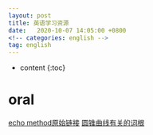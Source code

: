 ```yaml
---
layout: post
title: 英语学习资源
date:   2020-10-07 14:05:00 +0800
<!-- categories: english -->
tag: english
---
```


* content
{:toc}

oral
=
[echo method](/htmls/echo_method/eng/index.html)[原始链接](http://homepage.ntu.edu.tw/~karchung/miniconversations/MC.htm)
[圆锥曲线有关的词根](https://www.zhihu.com/question/20854993)

